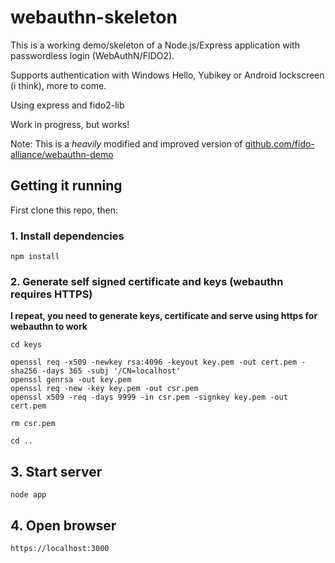 # webauthn-skeleton

This is a working demo/skeleton of a Node.js/Express application with passwordless login (WebAuthN/FIDO2).

Supports authentication with Windows Hello, Yubikey or Android lockscreen (i think), more to come.

Using express and fido2-lib 

Work in progress, but works!

Note: This is a _heavily_ modified and improved version of [github.com/fido-alliance/webauthn-demo](https://github.com/fido-alliance/webauthn-demo)

## Getting it running

First clone this repo, then:

### 1. Install dependencies

```npm install```

### 2. Generate self signed certificate and keys (webauthn requires HTTPS)

**I repeat, you need to generate keys, certificate and serve using https for webauthn to work**

```
cd keys

openssl req -x509 -newkey rsa:4096 -keyout key.pem -out cert.pem -sha256 -days 365 -subj '/CN=localhost'
openssl genrsa -out key.pem
openssl req -new -key key.pem -out csr.pem
openssl x509 -req -days 9999 -in csr.pem -signkey key.pem -out cert.pem

rm csr.pem

cd ..
```

## 3. Start server 

```node app```

## 4. Open browser

```https://localhost:3000```

